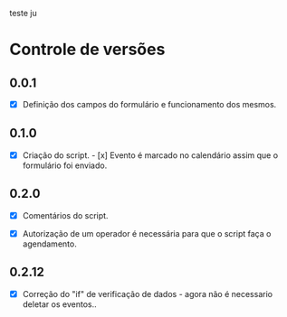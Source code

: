 teste ju

# Controle de versões

## **0.0.1**

- [x] Definição dos campos do formulário e funcionamento dos mesmos.

## **0.1.0**

- [x] Criação do script.
      - [x] Evento é marcado no calendário assim que o formulário foi enviado.

## **0.2.0**

- [x] Comentários do script.

- [x] Autorização de um operador é necessária para que o script
  faça o agendamento. 

## **0.2.12**
  - [x] Correção do "if" de verificação de dados - agora não é necessario deletar os eventos..

